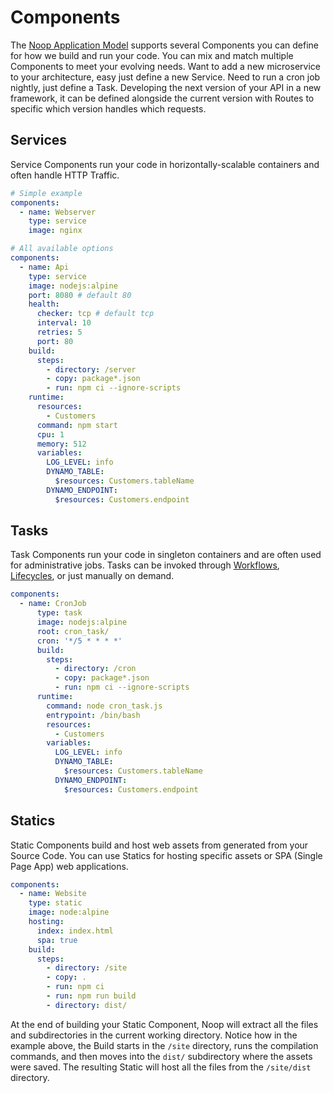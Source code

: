 # Components

The [Noop Application Model](/docs/Applications.md#noop-application-model) supports several Components you can define for how we build and run your code. You can mix and match multiple Components to meet your evolving needs. Want to add a new microservice to your architecture, easy just define a new Service. Need to run a cron job nightly, just define a Task. Developing the next version of your API in a new framework, it can be defined alongside the current version with Routes to specific which version handles which requests.

## Services

Service Components run your code in horizontally-scalable containers and often handle HTTP Traffic.

```yaml
# Simple example
components:
  - name: Webserver
    type: service
    image: nginx
```

```yaml
# All available options
components:
  - name: Api
    type: service
    image: nodejs:alpine
    port: 8080 # default 80
    health:
      checker: tcp # default tcp
      interval: 10
      retries: 5
      port: 80
    build:
      steps:
        - directory: /server
        - copy: package*.json
        - run: npm ci --ignore-scripts
    runtime:
      resources:
        - Customers
      command: npm start
      cpu: 1
      memory: 512
      variables:
        LOG_LEVEL: info
        DYNAMO_TABLE:
          $resources: Customers.tableName
        DYNAMO_ENDPOINT:
          $resources: Customers.endpoint
```

## Tasks

Task Components run your code in singleton containers and are often used for administrative jobs. Tasks can be invoked through [Workflows](), [Lifecycles](), or just manually on demand.

```yaml
components:
  - name: CronJob
      type: task
      image: nodejs:alpine
      root: cron_task/
      cron: '*/5 * * * *'
      build:
        steps:
          - directory: /cron
          - copy: package*.json
          - run: npm ci --ignore-scripts
      runtime:
        command: node cron_task.js
        entrypoint: /bin/bash
        resources:
          - Customers
        variables:
          LOG_LEVEL: info
          DYNAMO_TABLE:
            $resources: Customers.tableName
          DYNAMO_ENDPOINT:
            $resources: Customers.endpoint
```

## Statics

Static Components build and host web assets from generated from your Source Code.
You can use Statics for hosting specific assets or SPA (Single Page App) web applications.

```yaml
components:
  - name: Website
    type: static
    image: node:alpine
    hosting:
      index: index.html
      spa: true
    build:
      steps:
        - directory: /site
        - copy: .
        - run: npm ci
        - run: npm run build
        - directory: dist/
```

At the end of building your Static Component, Noop will extract all the files and subdirectories in the current working directory.
Notice how in the example above, the Build starts in the `/site` directory,
runs the compilation commands, and then moves into the `dist/` subdirectory where the assets were saved.
The resulting Static will host all the files from the `/site/dist` directory.
